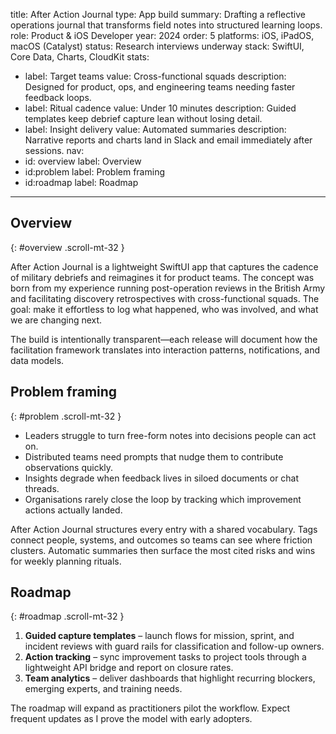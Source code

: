 title: After Action Journal
type: App build
summary: Drafting a reflective operations journal that transforms field notes into structured learning loops.
role: Product & iOS Developer
year: 2024
order: 5
platforms: iOS, iPadOS, macOS (Catalyst)
status: Research interviews underway
stack: SwiftUI, Core Data, Charts, CloudKit
stats:
  - label: Target teams
    value: Cross-functional squads
    description: Designed for product, ops, and engineering teams needing faster feedback loops.
  - label: Ritual cadence
    value: Under 10 minutes
    description: Guided templates keep debrief capture lean without losing detail.
  - label: Insight delivery
    value: Automated summaries
    description: Narrative reports and charts land in Slack and email immediately after sessions.
nav:
  - id: overview
    label: Overview
  - id:problem
    label: Problem framing
  - id:roadmap
    label: Roadmap
---
## Overview
{: #overview .scroll-mt-32 }

After Action Journal is a lightweight SwiftUI app that captures the cadence of military debriefs and reimagines it for product
teams. The concept was born from my experience running post-operation reviews in the British Army and facilitating discovery
retrospectives with cross-functional squads. The goal: make it effortless to log what happened, who was involved, and what we are
changing next.

The build is intentionally transparent—each release will document how the facilitation framework translates into interaction
patterns, notifications, and data models.

## Problem framing
{: #problem .scroll-mt-32 }

- Leaders struggle to turn free-form notes into decisions people can act on.
- Distributed teams need prompts that nudge them to contribute observations quickly.
- Insights degrade when feedback lives in siloed documents or chat threads.
- Organisations rarely close the loop by tracking which improvement actions actually landed.

After Action Journal structures every entry with a shared vocabulary. Tags connect people, systems, and outcomes so teams can see
where friction clusters. Automatic summaries then surface the most cited risks and wins for weekly planning rituals.

## Roadmap
{: #roadmap .scroll-mt-32 }

1. **Guided capture templates** – launch flows for mission, sprint, and incident reviews with guard rails for classification and
   follow-up owners.
2. **Action tracking** – sync improvement tasks to project tools through a lightweight API bridge and report on closure rates.
3. **Team analytics** – deliver dashboards that highlight recurring blockers, emerging experts, and training needs.

The roadmap will expand as practitioners pilot the workflow. Expect frequent updates as I prove the model with early adopters.
